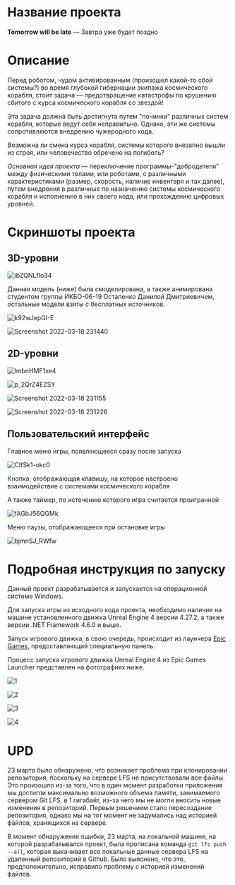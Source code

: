 # Название проекта

**Tomorrow will be late** — Завтра уже будет поздно

# Описание

Перед роботом, чудом активированным (произошел какой-то сбой системы?) во время глубокой гибернации экипажа космического корабля, стоит задача — предотвращение катастрофы по крушению сбитого с курса космического корабля со звездой!

Эта задача должна быть достигнута путем "починки" различных систем корабля, которые ведут себя неправильно. Однако, эти же системы сопротивляются внедрению чужеродного кода.

Возможна ли смена курса корабля, системы которого внезапно вышли из строя, или человечество обречено на погибель?

*Основная идея проекта* — переключение программы-"добродетеля" между физическими телами, или роботами, с различными характеристиками (размер, скорость, наличие инвентаря и так далее), путем внедрения в различные по назначению системы космического корабля и исполнению в них своего кода, или прохождению цифровых уровней.

# Скриншоты проекта

## 3D-уровни

![ibZQNLfIo34](https://user-images.githubusercontent.com/56772528/159076072-20a1d126-9248-42d6-b724-9f21ce48b09f.jpg)

Данная модель (ниже) была смоделирована, а также анимирована студентом группы ИКБО-06-19 Остапенко Данилой Дмитриевичем, остальные модели взяты с бесплатных источников.

![k92wJepGI-E](https://user-images.githubusercontent.com/56772528/159076387-f0014306-805c-466e-a290-595522b01f13.jpg)

![Screenshot 2022-03-18 231440](https://user-images.githubusercontent.com/56772528/159077117-54a0588f-38a0-4068-b456-598927013427.png)

## 2D-уровни

![ImbnHMF1xe4](https://user-images.githubusercontent.com/56772528/159076577-a3a8095a-ab7c-438f-b557-219348a3911c.jpg)

![p_2QrZ4EZSY](https://user-images.githubusercontent.com/56772528/159076606-ff99403d-f892-4f27-80ef-1dc9bd71f94a.jpg)

![Screenshot 2022-03-18 231155](https://user-images.githubusercontent.com/56772528/159076854-f2201a93-6d80-4a57-8896-1327d794d657.png)

![Screenshot 2022-03-18 231226](https://user-images.githubusercontent.com/56772528/159076872-8589d674-7300-4185-82b8-c3665d347832.png)

## Пользовательский интерфейс

Главное меню игры, появляющееся сразу после запуска

![CIfSk1-okc0](https://user-images.githubusercontent.com/56772528/159076190-9b35e496-da99-41e0-b6a4-009cf8d8fbff.jpg)

Кнопка, отображающая клавишу, на которое настроено взаимодействие с системами космического корабля

А также таймер, по истечению которого игра считается проигранной

![fAGbJ56QGMk](https://user-images.githubusercontent.com/56772528/159076333-f7315757-3acc-4897-90bf-acb49b6aa2b9.jpg)

Меню паузы, отображающееся при остановке игры

![bjmnSJ_RWfw](https://user-images.githubusercontent.com/56772528/159076548-2c2ae1b0-19a7-45a0-89a7-39d1c85d19c2.jpg)

# Подробная инструкция по запуску

Данный проект разрабатывается и запускается на операционной системе Windows.

Для запуска игры из исходного кода проекта, необходимо наличие на машине установленного движка Unreal Engine 4 версии 4.27.2, а также версии .NET Framework 4.6.0 и выше.

Запуск игрового движка, в свою очередь, происходит из лаунчера [Epic Games](https://store.epicgames.com/ru/download), предоставляющий специальную панель.

Процесс запуска игрового движка Unreal Engine 4 из Epic Games Launcher представлен на фотографиях ниже.

![1](https://user-images.githubusercontent.com/56772528/159077989-d502a415-c228-4138-9778-d78c1c9e6e8e.jpg)

![2](https://user-images.githubusercontent.com/56772528/159078011-48d2a11b-f6d3-4fb8-8326-80374d7b2507.jpg)

![3](https://user-images.githubusercontent.com/56772528/159078027-8a90f4df-5eb8-42a9-b2dc-1db740d54699.jpg)

![4](https://user-images.githubusercontent.com/56772528/159078039-05e4a0f0-6c26-4a89-97ef-19ed966a10e8.jpg)

# UPD

23 марта было обнаружено, что возникает проблема при клонировании репозитория, поскольку на сервере LFS не присутствовали все файлы.
Это произошло из-за того, что в один момент разработки приложения мы достигли максимально возможного объема памяти, занимаемого сервером Git LFS, в 1 гигабайт, из-за чего мы не могли вносить новые изменения в репозиторий. Первым решением стало пересоздание репозитория, однако мы на тот момент не задумались над историей файлов, хранящихся на сервере.

В момент обнаружения ошибки, 23 марта, на локальной машине, на которой разрабатывался проект, была прописана команда `git lfs push --all`, которая выкачивает все локальные данные сервера LFS на удаленный репозиторий в Github.
Было выяснено, что это, предположительно, исправило проблему с историей изменений файлов.
